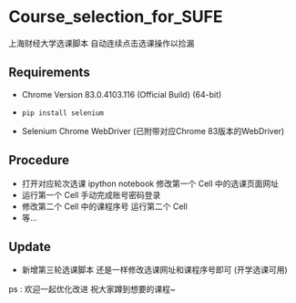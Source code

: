 # Course_selection_for_SUFE
上海财经大学选课脚本 自动连续点击选课操作以捡漏

## Requirements

- Chrome Version 83.0.4103.116 (Official Build) (64-bit)

- ```
  pip install selenium
  ```

- Selenium Chrome WebDriver (已附带对应Chrome 83版本的WebDriver)

## Procedure

- 打开对应轮次选课 ipython notebook 修改第一个 Cell 中的选课页面网址 
- 运行第一个 Cell 手动完成账号密码登录
- 修改第二个 Cell 中的课程序号 运行第二个 Cell
- 等...

## Update 

- 新增第三轮选课脚本 还是一样修改选课网址和课程序号即可 (开学选课可用)

ps : 欢迎一起优化改进 祝大家蹲到想要的课程~

